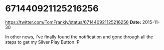 # 671440921125216256
https://twitter.com/TomFrankly/status/671440921125216256
**Date:** 2015-11-30

In other news, I've finally found the notification and gone through all the steps to get my Silver Play Button :P
